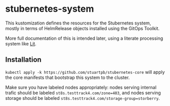 # stubernetes-system

This kustomization defines the resources for the Stubernetes system, mostly in terms of HelmRelease objects installed using the GitOps Toolkit.

More full documentation of this is intended later, using a literate processing system like [Lit](https://github.com/vijithassar/lit).

## Installation

`kubectl apply -k https://github.com/stuartpb/stubernetes-core` will apply the core manifests that bootstrap this system to the cluster.

Make sure you have labeled nodes appropriately: nodes serving internal trafic should be labeled `st8s.testtrack4.com/zone=403`, and nodes serving storage should be labeled `st8s.testtrack4.com/storage-group=storberry`.
